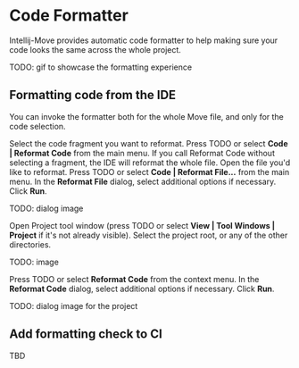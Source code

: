 # Code Formatter

Intellij-Move provides automatic code formatter to help making sure your code looks the same across the whole project.

TODO: gif to showcase the formatting experience

## Formatting code from the IDE

You can invoke the formatter both for the whole Move file, and only for the code selection.

<procedure title="Reformat the selection" id="reformat_the_selection">
<step>Select the code fragment you want to reformat.</step>
<step>Press TODO or select <b>Code | Reformat Code</b> from the main menu.</step>
<note>
If you call Reformat Code without selecting a fragment, the IDE will reformat the whole file.
</note>
</procedure>

<procedure title="Reformat a file" id="reformat_a_file">
<step>Open the file you'd like to reformat.</step>
<step>Press TODO or select <b>Code | Reformat File...</b> from the main menu.</step>
<step>In the <b>Reformat File</b> dialog, select additional options if necessary. Click <b>Run</b>.
<p>TODO: dialog image</p>
</step>
</procedure>

<procedure title="Reformat all files in the the specific directory, or for the whole project" id="reformat_the_whole_project">
<step>Open Project tool window 
(press TODO or select <b>View | Tool Windows | Project</b> if it's not already visible).</step>
<step>Select the project root, or any of the other directories.
<p>TODO: image</p>
</step>
<step>Press TODO or select <b>Reformat Code</b> from the context menu.</step>
<step>In the <b>Reformat Code</b> dialog, select additional options if necessary. Click <b>Run</b>.
<p>TODO: dialog image for the project</p>
</step>
</procedure>

## Add formatting check to CI

[//]: # (### Qodana)

[//]: # ()
[//]: # (The easiest way to add formatting check to your CI pipeline is )

[//]: # (using Jetbrains [Qodana Cloud service]&#40;https://qodana.cloud/&#41;. It's free )

[//]: # (for open-source projects.)

[//]: # (### Manual)

[//]: # (If your project is not public, and you don't want to buy Qodana license, you'd need to setup your CI formatter check manually. )

TBD




